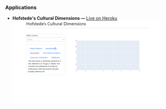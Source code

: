 ### Applications
- <b>Hofstede's Cultural Dimensions — </b><a href="https://dash-hofstede.herokuapp.com/">Live on Heroku</a> <br>
<img src="https://raw.githubusercontent.com/tolgahancepel/dash-beginner-apps/main/img/hofstede.gif" width=800></img><br><br>
